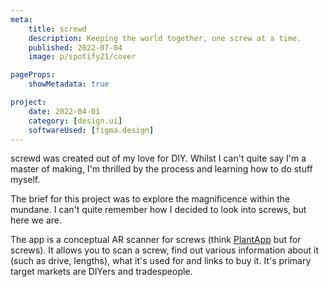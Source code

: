 ```yaml
---
meta:
    title: screwd
    description: Keeping the world together, one screw at a time.
    published: 2022-07-04
    image: p/spotify21/cover

pageProps:
    showMetadata: true

project:
    date: 2022-04-01
    category: [design.ui]
    softwareUsed: [figma.design]
---
```

screwd was created out of my love for DIY. Whilst I can't quite say I'm a master of making, I'm thrilled by the process and learning how to do stuff myself.

The brief for this project was to explore the magnificence within the mundane. I can't quite remember how I decided to look into screws, but here we are.

The app is a conceptual AR scanner for screws (think [PlantApp](https://plantapp.app/) but for screws). It allows you to scan a screw, find out various information about it (such as drive, lengths), what it's used for and links to buy it. It's primary target markets are DIYers and tradespeople.